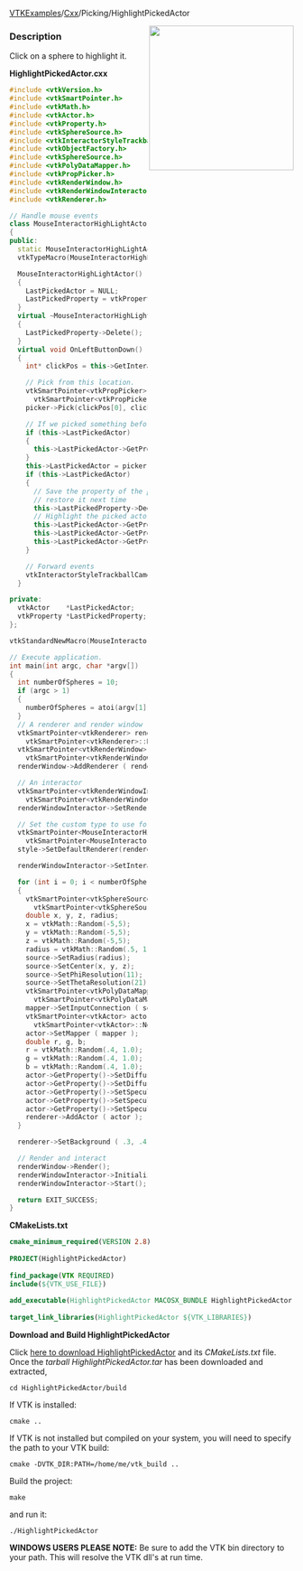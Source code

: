 [VTKExamples](Home)/[Cxx](Cxx)/Picking/HighlightPickedActor

<img align="right" src="https://github.com/lorensen/VTKExamples/raw/master/Testing/Baseline/Picking/TestHighlightPickedActor.png" width="256" />

### Description
Click on a sphere to highlight it.

**HighlightPickedActor.cxx**
```c++
#include <vtkVersion.h>
#include <vtkSmartPointer.h>
#include <vtkMath.h>
#include <vtkActor.h>
#include <vtkProperty.h>
#include <vtkSphereSource.h>
#include <vtkInteractorStyleTrackballCamera.h>
#include <vtkObjectFactory.h>
#include <vtkSphereSource.h>
#include <vtkPolyDataMapper.h>
#include <vtkPropPicker.h>
#include <vtkRenderWindow.h>
#include <vtkRenderWindowInteractor.h>
#include <vtkRenderer.h>

// Handle mouse events
class MouseInteractorHighLightActor : public vtkInteractorStyleTrackballCamera
{
public:
  static MouseInteractorHighLightActor* New();
  vtkTypeMacro(MouseInteractorHighLightActor, vtkInteractorStyleTrackballCamera);

  MouseInteractorHighLightActor()
  {
    LastPickedActor = NULL;
    LastPickedProperty = vtkProperty::New();
  }
  virtual ~MouseInteractorHighLightActor()
  {
    LastPickedProperty->Delete();
  }
  virtual void OnLeftButtonDown()
  {
    int* clickPos = this->GetInteractor()->GetEventPosition();

    // Pick from this location.
    vtkSmartPointer<vtkPropPicker>  picker =
      vtkSmartPointer<vtkPropPicker>::New();
    picker->Pick(clickPos[0], clickPos[1], 0, this->GetDefaultRenderer());

    // If we picked something before, reset its property
    if (this->LastPickedActor)
    {
      this->LastPickedActor->GetProperty()->DeepCopy(this->LastPickedProperty);
    }
    this->LastPickedActor = picker->GetActor();
    if (this->LastPickedActor)
    {
      // Save the property of the picked actor so that we can
      // restore it next time
      this->LastPickedProperty->DeepCopy(this->LastPickedActor->GetProperty());
      // Highlight the picked actor by changing its properties
      this->LastPickedActor->GetProperty()->SetColor(1.0, 0.0, 0.0);
      this->LastPickedActor->GetProperty()->SetDiffuse(1.0);
      this->LastPickedActor->GetProperty()->SetSpecular(0.0);
    }

    // Forward events
    vtkInteractorStyleTrackballCamera::OnLeftButtonDown();
  }

private:
  vtkActor    *LastPickedActor;
  vtkProperty *LastPickedProperty;
};

vtkStandardNewMacro(MouseInteractorHighLightActor);

// Execute application.
int main(int argc, char *argv[])
{
  int numberOfSpheres = 10;
  if (argc > 1)
  {
    numberOfSpheres = atoi(argv[1]);
  }
  // A renderer and render window
  vtkSmartPointer<vtkRenderer> renderer =
    vtkSmartPointer<vtkRenderer>::New();
  vtkSmartPointer<vtkRenderWindow> renderWindow =
    vtkSmartPointer<vtkRenderWindow>::New();
  renderWindow->AddRenderer ( renderer );

  // An interactor
  vtkSmartPointer<vtkRenderWindowInteractor> renderWindowInteractor =
    vtkSmartPointer<vtkRenderWindowInteractor>::New();
  renderWindowInteractor->SetRenderWindow ( renderWindow );

  // Set the custom type to use for interaction.
  vtkSmartPointer<MouseInteractorHighLightActor> style =
    vtkSmartPointer<MouseInteractorHighLightActor>::New();
  style->SetDefaultRenderer(renderer);

  renderWindowInteractor->SetInteractorStyle( style );

  for (int i = 0; i < numberOfSpheres; ++i)
  {
    vtkSmartPointer<vtkSphereSource> source =
      vtkSmartPointer<vtkSphereSource>::New();
    double x, y, z, radius;
    x = vtkMath::Random(-5,5);
    y = vtkMath::Random(-5,5);
    z = vtkMath::Random(-5,5);
    radius = vtkMath::Random(.5, 1.0);
    source->SetRadius(radius);
    source->SetCenter(x, y, z);
    source->SetPhiResolution(11);
    source->SetThetaResolution(21);
    vtkSmartPointer<vtkPolyDataMapper> mapper =
      vtkSmartPointer<vtkPolyDataMapper>::New();
    mapper->SetInputConnection ( source->GetOutputPort());
    vtkSmartPointer<vtkActor> actor =
      vtkSmartPointer<vtkActor>::New();
    actor->SetMapper ( mapper );
    double r, g, b;
    r = vtkMath::Random(.4, 1.0);
    g = vtkMath::Random(.4, 1.0);
    b = vtkMath::Random(.4, 1.0);
    actor->GetProperty()->SetDiffuseColor(r, g, b);
    actor->GetProperty()->SetDiffuse(.8);
    actor->GetProperty()->SetSpecular(.5);
    actor->GetProperty()->SetSpecularColor(1.0,1.0,1.0);
    actor->GetProperty()->SetSpecularPower(30.0);
    renderer->AddActor ( actor );
  }

  renderer->SetBackground ( .3, .4, .5 );

  // Render and interact
  renderWindow->Render();
  renderWindowInteractor->Initialize();
  renderWindowInteractor->Start();

  return EXIT_SUCCESS;
}
```
**CMakeLists.txt**
```cmake
cmake_minimum_required(VERSION 2.8)
 
PROJECT(HighlightPickedActor)
 
find_package(VTK REQUIRED)
include(${VTK_USE_FILE})
 
add_executable(HighlightPickedActor MACOSX_BUNDLE HighlightPickedActor.cxx)
 
target_link_libraries(HighlightPickedActor ${VTK_LIBRARIES})
```

**Download and Build HighlightPickedActor**

Click [here to download HighlightPickedActor](https://github.com/lorensen/VTKWikiExamplesTarballs/raw/master/HighlightPickedActor.tar) and its *CMakeLists.txt* file.
Once the *tarball HighlightPickedActor.tar* has been downloaded and extracted,
```
cd HighlightPickedActor/build 
```
If VTK is installed:
```
cmake ..
```
If VTK is not installed but compiled on your system, you will need to specify the path to your VTK build:
```
cmake -DVTK_DIR:PATH=/home/me/vtk_build ..
```
Build the project:
```
make
```
and run it:
```
./HighlightPickedActor
```
**WINDOWS USERS PLEASE NOTE:** Be sure to add the VTK bin directory to your path. This will resolve the VTK dll's at run time.

